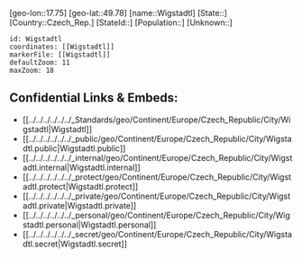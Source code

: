 ﻿---
location: [49.78,17.75]
mapzoom: [7,12] 
mapmarker: city 
type: City
tags:
- geo/City


SpocWebEntityId: 35604
isDeleted: false
confidential: public

---
[geo-lon::17.75]
[geo-lat::49.78]
[name::Wigstadtl]
[State::]
[Country::Czech_Rep.]
[StateId::]
[Population::]
[Unknown::]


```leaflet
id: Wigstadtl
coordinates: [[Wigstadtl]]
markerFile: [[Wigstadtl]]
defaultZoom: 11 
maxZoom: 18
```


## Confidential Links & Embeds: 
- [[../../../../../../_Standards/geo/Continent/Europe/Czech_Republic/City/Wigstadtl|Wigstadtl]] 
- [[../../../../../../_public/geo/Continent/Europe/Czech_Republic/City/Wigstadtl.public|Wigstadtl.public]] 
- [[../../../../../../_internal/geo/Continent/Europe/Czech_Republic/City/Wigstadtl.internal|Wigstadtl.internal]] 
- [[../../../../../../_protect/geo/Continent/Europe/Czech_Republic/City/Wigstadtl.protect|Wigstadtl.protect]] 
- [[../../../../../../_private/geo/Continent/Europe/Czech_Republic/City/Wigstadtl.private|Wigstadtl.private]] 
- [[../../../../../../_personal/geo/Continent/Europe/Czech_Republic/City/Wigstadtl.personal|Wigstadtl.personal]] 
- [[../../../../../../_secret/geo/Continent/Europe/Czech_Republic/City/Wigstadtl.secret|Wigstadtl.secret]] 
